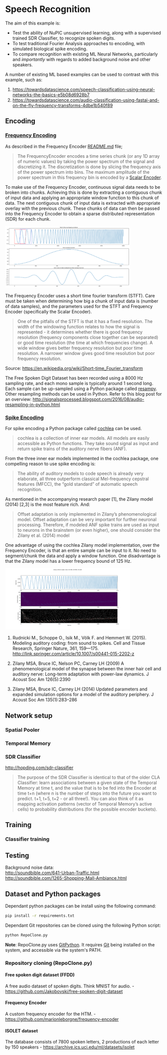 # Speech Recognition

The aim of this example is:

- Test the ability of NuPIC unsupervised learning, along with a supervised trained SDR Classifier, to recognize spoken digits.
- To test traditional Fourier Analysis approaches to encoding, with simulated biological spike encoding.
- To compare recognition with existing ML Neural Networks, particularly and _importantly_ with regards to added background noise and other speakers.

A number of existing ML based examples can be used to contrast with this example, such as:
1. https://towardsdatascience.com/speech-classification-using-neural-networks-the-basics-e5b08d6928b7
1. https://towardsdatascience.com/audio-classification-using-fastai-and-on-the-fly-frequency-transforms-4dbe1b540f89

## Encoding

### [Frequency Encoding](https://github.com/marionleborgne/frequency-encoder)

As described in the Frequency Encoder [README.md](https://github.com/marionleborgne/frequency-encoder/blob/master/README.md) file;  

> The FrequencyEncoder encodes a time series chunk (or any 1D array of numeric values) 
by taking the power spectrum of the signal and discretizing it. The discretization is 
done by slicing the frequency axis of the power spectrum into bins. The maximum amplitude 
of the power spectrum in this frequency bin is encoded by a [Scalar Encoder](http://nupic.docs.numenta.org/1.0.3/api/algorithms/encoders.html#scalar-encoders). 

To make use of the Frequency Encoder, continuous signal data needs to be broken into 
chunks. Achieving this is done by extracting a contiguous chunk of input data and applying 
an appropriate window function to this chunk of data. The next contiguous chunk of 
input data is extracted with appropriate overlay with the previous chunk. These chunks of 
data can then be passed into the Frequency Encoder to obtain a sparse distributed 
representation (SDR) for each chunk.

<img src="./docs/windowing.png" alt="Hann window function" style="width: 400px;"/>

The Frequency Encoder uses a short time fourier transform (STFT). Care 
must be taken when determining how big a chunk of input data is (number of data samples),
and the parameters used for the STFT and Frequency Encoder (specifically the Scalar Encoder).

> One of the pitfalls of the STFT is that it has a fixed resolution. The width of
 the windowing function relates to how the signal is represented - it determines 
 whether there is good frequency resolution (frequency components close together 
 can be separated) or good time resolution (the time at which frequencies change).
 A wide window gives better frequency resolution but poor time resolution.
 A narrower window gives good time resolution but poor frequency resolution.

Source: https://en.wikipedia.org/wiki/Short-time_Fourier_transform

The Free Spoken Digit Dataset has been recorded using a 8000 Hz sampling rate, and each 
mono sample is typically around 1 second long. Each sample can be up-sampled using a Python
package called [resampy](https://github.com/bmcfee/resampy). Other resampling methods 
can be used in Python. Refer to this blog post for an overview: 
http://signalsprocessed.blogspot.com/2016/08/audio-resampling-in-python.html

### [Spike Encoding](https://github.com/mrkrd/cochlea)

For spike encoding a Python package called [cochlea](https://github.com/mrkrd/cochlea) can be used.

> cochlea is a collection of inner ear models. All models are easily accessible as 
 Python functions. They take sound signal as input and return spike trains of the 
 auditory nerve fibers (ANF).

From the three inner ear models implemented in the cochlea package, one compelling 
reason to use spike encoding is:

> The ability of auditory models to code speech is already very elaborate, all three 
outperform classical Mel-frequency cepstral features (MFCC), the “gold standard” of 
automatic speech recognition.

As mentioned in the accompanying research paper [1], the Zilany model (2014) [2,3] is 
the most feature rich. And:

> Offset adaptation is only implemented in Zilany’s phenomenological model. Offset 
adaptation can be very important for further neuronal processing. Therefore, if modeled
ANF spike trains are used as input to neurons in the brainstem (or even higher), one 
should consider the Zilany et al. (2014) model 

One advantage of using the cochlea Zilany model implementation, over the Frequency Encoder, 
is that an entire sample can be input to it. No need to segment/chunk the data and apply 
a window function. One disadvantage is that the Zilany model has a lower frequency bound 
of 125 Hz.

<img src="./docs/sine_spike_encoding.png" alt="Chirp spike encoding" style="width: 400px;"/>

1. Rudnicki M., Schoppe O., Isik M., Völk F. and Hemmert W. (2015). Modeling auditory 
coding: from sound to spikes. Cell and Tissue Research, Springer Nature, 361, 159—175. 
http://link.springer.com/article/10.1007/s00441-015-2202-z

1. Zilany MSA, Bruce IC, Nelson PC, Carney LH (2009) A phenomenological model of the 
synapse between the inner hair cell and auditory nerve: Long-term adaptation with 
power-law dynamics. J Acoust Soc Am 126(5):2390

1. Zilany MSA, Bruce IC, Carney LH (2014) Updated parameters and expanded simulation 
options for a model of the auditory periphery. J Acoust Soc Am 135(1):283–286

## Network setup

### Spatial Pooler

### Temporal Memory

### SDR Classifier

http://hopding.com/sdr-classifier

> The purpose of the SDR Classifier is identical to that of the older CLA Classifier: 
learn associations between a given state of the Temporal Memory at time t, and the 
value that is to be fed into the Encoder at time t+n (where n is the number of steps 
into the future you want to predict. t+1, t+5, t+2 - or all three!). You can also 
think of it as mapping activation patterns (vector of Temporal Memory’s active cells) 
to probability distributions (for the possible encoder buckets).

## Training

### Classifier training

## Testing

Background noise data:  
http://soundbible.com/641-Urban-Traffic.html  
http://soundbible.com/1265-Shopping-Mall-Ambiance.html  

## Dataset and Python packages

Dependant python packages can be install using the following command:

```sh
pip install -r requirements.txt
```

Dependant Git repositories can be cloned using the following Python script:

```sh
python RepoClone.py
```

**Note**: RepoClone.py uses [GitPython](https://github.com/gitpython-developers/GitPython). It requires [Git](https://git-scm.com/) being installed on the system, and accessible via the system's PATH.

### Repository cloning (RepoClone.py)

#### Free spoken digit dataset (FFDD)

A free audio dataset of spoken digits. Think MNIST for audio. -  https://github.com/Jakobovski/free-spoken-digit-dataset

#### Frequency Encoder

A custom frequency encoder for the HTM. - https://github.com/marionleborgne/frequency-encoder

#### ISOLET dataset

The database consists of 7800 spoken letters, 2 productions of each letter by 150 speakers - https://archive.ics.uci.edu/ml/datasets/isolet
